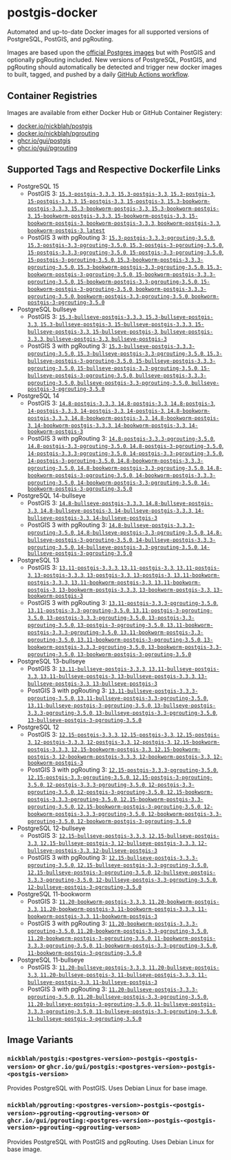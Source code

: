 # postgis-docker

Automated and up-to-date Docker images for all supported versions of PostgreSQL, PostGIS, and pgRouting.

Images are based upon the [official Postgres images](https://hub.docker.com/_/postgres) but with PostGIS and optionally pgRouting included. New versions of PostgreSQL, PostGIS, and pgRouting should automatically be detected and trigger new docker images to built, tagged, and pushed by a daily [GitHub Actions workflow](https://github.com/GUI/postgis-docker/blob/main/.github/workflows/main.yml).

## Container Registries

Images are available from either Docker Hub or GitHub Container Registery:

- [docker.io/nickblah/postgis](https://hub.docker.com/r/nickblah/postgis)
- [docker.io/nickblah/pgrouting](https://hub.docker.com/r/nickblah/pgrouting)
- [ghcr.io/gui/postgis](https://github.com/users/GUI/packages/container/package/postgis)
- [ghcr.io/gui/pgrouting](https://github.com/users/GUI/packages/container/package/pgrouting)

## Supported Tags and Respective Dockerfile Links

- PostgreSQL 15
  - PostGIS 3: [`15.3-postgis-3.3.3`, `15.3-postgis-3.3`, `15.3-postgis-3`, `15-postgis-3.3.3`, `15-postgis-3.3`, `15-postgis-3`, `15.3-bookworm-postgis-3.3.3`, `15.3-bookworm-postgis-3.3`, `15.3-bookworm-postgis-3`, `15-bookworm-postgis-3.3.3`, `15-bookworm-postgis-3.3`, `15-bookworm-postgis-3`, `bookworm-postgis-3.3.3`, `bookworm-postgis-3.3`, `bookworm-postgis-3`, `latest`](https://github.com/GUI/variant-docker/blob/main/15/bookworm/postgis-3/Dockerfile)
  - PostGIS 3 with pgRouting 3: [`15.3-postgis-3.3.3-pgrouting-3.5.0`, `15.3-postgis-3.3-pgrouting-3.5.0`, `15.3-postgis-3-pgrouting-3.5.0`, `15-postgis-3.3.3-pgrouting-3.5.0`, `15-postgis-3.3-pgrouting-3.5.0`, `15-postgis-3-pgrouting-3.5.0`, `15.3-bookworm-postgis-3.3.3-pgrouting-3.5.0`, `15.3-bookworm-postgis-3.3-pgrouting-3.5.0`, `15.3-bookworm-postgis-3-pgrouting-3.5.0`, `15-bookworm-postgis-3.3.3-pgrouting-3.5.0`, `15-bookworm-postgis-3.3-pgrouting-3.5.0`, `15-bookworm-postgis-3-pgrouting-3.5.0`, `bookworm-postgis-3.3.3-pgrouting-3.5.0`, `bookworm-postgis-3.3-pgrouting-3.5.0`, `bookworm-postgis-3-pgrouting-3.5.0`](https://github.com/GUI/variant-docker/blob/main/15/bookworm/postgis-3-pgrouting-3/Dockerfile)
- PostgreSQL bullseye
  - PostGIS 3: [`15.3-bullseye-postgis-3.3.3`, `15.3-bullseye-postgis-3.3`, `15.3-bullseye-postgis-3`, `15-bullseye-postgis-3.3.3`, `15-bullseye-postgis-3.3`, `15-bullseye-postgis-3`, `bullseye-postgis-3.3.3`, `bullseye-postgis-3.3`, `bullseye-postgis-3`](https://github.com/GUI/variant-docker/blob/main/15/bullseye/postgis-3/Dockerfile)
  - PostGIS 3 with pgRouting 3: [`15.3-bullseye-postgis-3.3.3-pgrouting-3.5.0`, `15.3-bullseye-postgis-3.3-pgrouting-3.5.0`, `15.3-bullseye-postgis-3-pgrouting-3.5.0`, `15-bullseye-postgis-3.3.3-pgrouting-3.5.0`, `15-bullseye-postgis-3.3-pgrouting-3.5.0`, `15-bullseye-postgis-3-pgrouting-3.5.0`, `bullseye-postgis-3.3.3-pgrouting-3.5.0`, `bullseye-postgis-3.3-pgrouting-3.5.0`, `bullseye-postgis-3-pgrouting-3.5.0`](https://github.com/GUI/variant-docker/blob/main/15/bullseye/postgis-3-pgrouting-3/Dockerfile)
- PostgreSQL 14
  - PostGIS 3: [`14.8-postgis-3.3.3`, `14.8-postgis-3.3`, `14.8-postgis-3`, `14-postgis-3.3.3`, `14-postgis-3.3`, `14-postgis-3`, `14.8-bookworm-postgis-3.3.3`, `14.8-bookworm-postgis-3.3`, `14.8-bookworm-postgis-3`, `14-bookworm-postgis-3.3.3`, `14-bookworm-postgis-3.3`, `14-bookworm-postgis-3`](https://github.com/GUI/variant-docker/blob/main/14/bookworm/postgis-3/Dockerfile)
  - PostGIS 3 with pgRouting 3: [`14.8-postgis-3.3.3-pgrouting-3.5.0`, `14.8-postgis-3.3-pgrouting-3.5.0`, `14.8-postgis-3-pgrouting-3.5.0`, `14-postgis-3.3.3-pgrouting-3.5.0`, `14-postgis-3.3-pgrouting-3.5.0`, `14-postgis-3-pgrouting-3.5.0`, `14.8-bookworm-postgis-3.3.3-pgrouting-3.5.0`, `14.8-bookworm-postgis-3.3-pgrouting-3.5.0`, `14.8-bookworm-postgis-3-pgrouting-3.5.0`, `14-bookworm-postgis-3.3.3-pgrouting-3.5.0`, `14-bookworm-postgis-3.3-pgrouting-3.5.0`, `14-bookworm-postgis-3-pgrouting-3.5.0`](https://github.com/GUI/variant-docker/blob/main/14/bookworm/postgis-3-pgrouting-3/Dockerfile)
- PostgreSQL 14-bullseye
  - PostGIS 3: [`14.8-bullseye-postgis-3.3.3`, `14.8-bullseye-postgis-3.3`, `14.8-bullseye-postgis-3`, `14-bullseye-postgis-3.3.3`, `14-bullseye-postgis-3.3`, `14-bullseye-postgis-3`](https://github.com/GUI/variant-docker/blob/main/14/bullseye/postgis-3/Dockerfile)
  - PostGIS 3 with pgRouting 3: [`14.8-bullseye-postgis-3.3.3-pgrouting-3.5.0`, `14.8-bullseye-postgis-3.3-pgrouting-3.5.0`, `14.8-bullseye-postgis-3-pgrouting-3.5.0`, `14-bullseye-postgis-3.3.3-pgrouting-3.5.0`, `14-bullseye-postgis-3.3-pgrouting-3.5.0`, `14-bullseye-postgis-3-pgrouting-3.5.0`](https://github.com/GUI/variant-docker/blob/main/14/bullseye/postgis-3-pgrouting-3/Dockerfile)
- PostgreSQL 13
  - PostGIS 3: [`13.11-postgis-3.3.3`, `13.11-postgis-3.3`, `13.11-postgis-3`, `13-postgis-3.3.3`, `13-postgis-3.3`, `13-postgis-3`, `13.11-bookworm-postgis-3.3.3`, `13.11-bookworm-postgis-3.3`, `13.11-bookworm-postgis-3`, `13-bookworm-postgis-3.3.3`, `13-bookworm-postgis-3.3`, `13-bookworm-postgis-3`](https://github.com/GUI/variant-docker/blob/main/13/bookworm/postgis-3/Dockerfile)
  - PostGIS 3 with pgRouting 3: [`13.11-postgis-3.3.3-pgrouting-3.5.0`, `13.11-postgis-3.3-pgrouting-3.5.0`, `13.11-postgis-3-pgrouting-3.5.0`, `13-postgis-3.3.3-pgrouting-3.5.0`, `13-postgis-3.3-pgrouting-3.5.0`, `13-postgis-3-pgrouting-3.5.0`, `13.11-bookworm-postgis-3.3.3-pgrouting-3.5.0`, `13.11-bookworm-postgis-3.3-pgrouting-3.5.0`, `13.11-bookworm-postgis-3-pgrouting-3.5.0`, `13-bookworm-postgis-3.3.3-pgrouting-3.5.0`, `13-bookworm-postgis-3.3-pgrouting-3.5.0`, `13-bookworm-postgis-3-pgrouting-3.5.0`](https://github.com/GUI/variant-docker/blob/main/13/bookworm/postgis-3-pgrouting-3/Dockerfile)
- PostgreSQL 13-bullseye
  - PostGIS 3: [`13.11-bullseye-postgis-3.3.3`, `13.11-bullseye-postgis-3.3`, `13.11-bullseye-postgis-3`, `13-bullseye-postgis-3.3.3`, `13-bullseye-postgis-3.3`, `13-bullseye-postgis-3`](https://github.com/GUI/variant-docker/blob/main/13/bullseye/postgis-3/Dockerfile)
  - PostGIS 3 with pgRouting 3: [`13.11-bullseye-postgis-3.3.3-pgrouting-3.5.0`, `13.11-bullseye-postgis-3.3-pgrouting-3.5.0`, `13.11-bullseye-postgis-3-pgrouting-3.5.0`, `13-bullseye-postgis-3.3.3-pgrouting-3.5.0`, `13-bullseye-postgis-3.3-pgrouting-3.5.0`, `13-bullseye-postgis-3-pgrouting-3.5.0`](https://github.com/GUI/variant-docker/blob/main/13/bullseye/postgis-3-pgrouting-3/Dockerfile)
- PostgreSQL 12
  - PostGIS 3: [`12.15-postgis-3.3.3`, `12.15-postgis-3.3`, `12.15-postgis-3`, `12-postgis-3.3.3`, `12-postgis-3.3`, `12-postgis-3`, `12.15-bookworm-postgis-3.3.3`, `12.15-bookworm-postgis-3.3`, `12.15-bookworm-postgis-3`, `12-bookworm-postgis-3.3.3`, `12-bookworm-postgis-3.3`, `12-bookworm-postgis-3`](https://github.com/GUI/variant-docker/blob/main/12/bookworm/postgis-3/Dockerfile)
  - PostGIS 3 with pgRouting 3: [`12.15-postgis-3.3.3-pgrouting-3.5.0`, `12.15-postgis-3.3-pgrouting-3.5.0`, `12.15-postgis-3-pgrouting-3.5.0`, `12-postgis-3.3.3-pgrouting-3.5.0`, `12-postgis-3.3-pgrouting-3.5.0`, `12-postgis-3-pgrouting-3.5.0`, `12.15-bookworm-postgis-3.3.3-pgrouting-3.5.0`, `12.15-bookworm-postgis-3.3-pgrouting-3.5.0`, `12.15-bookworm-postgis-3-pgrouting-3.5.0`, `12-bookworm-postgis-3.3.3-pgrouting-3.5.0`, `12-bookworm-postgis-3.3-pgrouting-3.5.0`, `12-bookworm-postgis-3-pgrouting-3.5.0`](https://github.com/GUI/variant-docker/blob/main/12/bookworm/postgis-3-pgrouting-3/Dockerfile)
- PostgreSQL 12-bullseye
  - PostGIS 3: [`12.15-bullseye-postgis-3.3.3`, `12.15-bullseye-postgis-3.3`, `12.15-bullseye-postgis-3`, `12-bullseye-postgis-3.3.3`, `12-bullseye-postgis-3.3`, `12-bullseye-postgis-3`](https://github.com/GUI/variant-docker/blob/main/12/bullseye/postgis-3/Dockerfile)
  - PostGIS 3 with pgRouting 3: [`12.15-bullseye-postgis-3.3.3-pgrouting-3.5.0`, `12.15-bullseye-postgis-3.3-pgrouting-3.5.0`, `12.15-bullseye-postgis-3-pgrouting-3.5.0`, `12-bullseye-postgis-3.3.3-pgrouting-3.5.0`, `12-bullseye-postgis-3.3-pgrouting-3.5.0`, `12-bullseye-postgis-3-pgrouting-3.5.0`](https://github.com/GUI/variant-docker/blob/main/12/bullseye/postgis-3-pgrouting-3/Dockerfile)
- PostgreSQL 11-bookworm
  - PostGIS 3: [`11.20-bookworm-postgis-3.3.3`, `11.20-bookworm-postgis-3.3`, `11.20-bookworm-postgis-3`, `11-bookworm-postgis-3.3.3`, `11-bookworm-postgis-3.3`, `11-bookworm-postgis-3`](https://github.com/GUI/variant-docker/blob/main/11/bookworm/postgis-3/Dockerfile)
  - PostGIS 3 with pgRouting 3: [`11.20-bookworm-postgis-3.3.3-pgrouting-3.5.0`, `11.20-bookworm-postgis-3.3-pgrouting-3.5.0`, `11.20-bookworm-postgis-3-pgrouting-3.5.0`, `11-bookworm-postgis-3.3.3-pgrouting-3.5.0`, `11-bookworm-postgis-3.3-pgrouting-3.5.0`, `11-bookworm-postgis-3-pgrouting-3.5.0`](https://github.com/GUI/variant-docker/blob/main/11/bookworm/postgis-3-pgrouting-3/Dockerfile)
- PostgreSQL 11-bullseye
  - PostGIS 3: [`11.20-bullseye-postgis-3.3.3`, `11.20-bullseye-postgis-3.3`, `11.20-bullseye-postgis-3`, `11-bullseye-postgis-3.3.3`, `11-bullseye-postgis-3.3`, `11-bullseye-postgis-3`](https://github.com/GUI/variant-docker/blob/main/11/bullseye/postgis-3/Dockerfile)
  - PostGIS 3 with pgRouting 3: [`11.20-bullseye-postgis-3.3.3-pgrouting-3.5.0`, `11.20-bullseye-postgis-3.3-pgrouting-3.5.0`, `11.20-bullseye-postgis-3-pgrouting-3.5.0`, `11-bullseye-postgis-3.3.3-pgrouting-3.5.0`, `11-bullseye-postgis-3.3-pgrouting-3.5.0`, `11-bullseye-postgis-3-pgrouting-3.5.0`](https://github.com/GUI/variant-docker/blob/main/11/bullseye/postgis-3-pgrouting-3/Dockerfile)

## Image Variants

### `nickblah/postgis:<postgres-version>-postgis-<postgis-version>` or `ghcr.io/gui/postgis:<postgres-version>-postgis-<postgis-version>`
Provides PostgreSQL with PostGIS. Uses Debian Linux for base image.

### `nickblah/pgrouting:<postgres-version>-postgis-<postgis-version>-pgrouting-<pgrouting-verson>` or `ghcr.io/gui/pgrouting:<postgres-version>-postgis-<postgis-version>-pgrouting-<pgrouting-verson>`
Provides PostgreSQL with PostGIS and pgRouting. Uses Debian Linux for base image.
